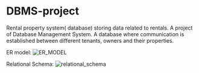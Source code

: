 # DBMS-project
Rental property system( database) storing data related to rentals. A project of Database Management System.
A database where communication is established between different tenants, owners and their properties.

ER model:
![ER_MODEL](https://github.com/Nis-nischith/DBMS-project/assets/119352488/a9bb0651-3a3e-4570-96f7-8d2d77a37a02) 

Relational Schema:
![relational_schema](https://github.com/Nis-nischith/DBMS-project/assets/119352488/91482969-f7e1-4dda-a289-da317392f2f7)
